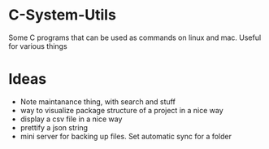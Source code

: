# C-System-Utils
Some C programs that can be used as commands on linux and mac. Useful for various things



# Ideas
- Note maintanance thing, with search and stuff
- way to visualize package structure of a project in a nice way
- display a csv file in a nice way
- prettify a json string
- mini server for backing up files. Set automatic sync for a folder
